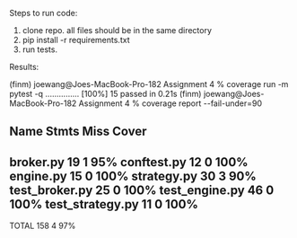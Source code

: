 

Steps to run code:
1. clone repo. all files should be in the same directory
2. pip install -r requirements.txt
3. run tests.


Results:

(finm) joewang@Joes-MacBook-Pro-182 Assignment 4 % coverage run -m pytest -q
...............                                                                                                                                        [100%]
15 passed in 0.21s
(finm) joewang@Joes-MacBook-Pro-182 Assignment 4 % coverage report --fail-under=90

Name               Stmts   Miss  Cover
--------------------------------------
broker.py             19      1    95%
conftest.py           12      0   100%
engine.py             15      0   100%
strategy.py           30      3    90%
test_broker.py        25      0   100%
test_engine.py        46      0   100%
test_strategy.py      11      0   100%
--------------------------------------
TOTAL                158      4    97%
